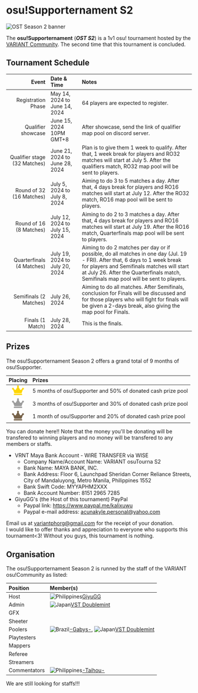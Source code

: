 # osu!Supporternament S2
![OST Season 2 banner](img/ostS2banner.jpg)

The **osu!Supporternament** (***OST S2***) is a 1v1 osu! tournament hosted by the [VARIANT Community](/tournaments/people/s2_team). The second time that this tournament is concluded. 

## Tournament Schedule
| Event | Date & Time | Notes
| --: | :-- | :-- |
Registration Phase              | May 14, 2024 to June 14, 2024   | 64 players are expected to register.
Qualifier showcase              | June 15, 2024 10PM GMT+8        | After showcase, send the link of qualifier map pool on discord server.
Qualifier stage (32 Matches)    | June 21, 2024 to June 28, 2024  | Plan is to give them 1 week to qualify. After that, 1 week break for players and RO32 matches will start at July 5. After the qualifiers match, RO32 map pool will be sent to players.
Round of 32 (16 Matches)        | July 5, 2024 to July 8, 2024    | Aiming to do 3 to 5 matches a day. After that, 4 days break for players and RO16 matches will start at July 12. After the RO32 match, RO16 map pool will be sent to players.
Round of 16 (8 Matches)         | July 12, 2024 to July 15, 2024  | Aiming to do 2 to 3 matches a day. After that, 4 days break for players and RO16 matches will start at July 19. After the RO16 match, Quarterfinals map pool will be sent to players.
Quarterfinals (4 Matches)       | July 19, 2024 to July 20, 2024  | Aiming to  do 2 matches per day or if possible, do all matches in one day (Jul. 19 - FRI). After that, 6 days to 1 week break for players and Semifinals matches will start at July 26. After the Quarterfinals match, Semifinals map pool will be sent to players.
Semifinals (2 Matches)          | July 26, 2024                   | Aiming to do all matches. After Semifinals, conclusion for Finals will be discussed and for those players who will fight for finals will be given a 2-days break, also giving the map pool for Finals.
Finals (1 Match)                | July 28, 2024                   | This is the finals.

## Prizes

The osu!Supporternament Season 2 offers a grand total of 9 months of osu!Supporter.

| Placing | Prizes |
| :-: | :-- |
| ![Gold crown](/osu!/resources/imgs/crowns/crown-gold.png "1st place")        | 5 months of osu!Supporter and 50% of donated cash prize pool
| ![Silver crown](/osu!/resources/imgs/crowns/crown.silver.png "2nd place")    | 3 months of osu!Supporter and 30% of donated cash prize pool
| ![Bronze crown](/osu!/resources/imgs/crowns/crown.bronze.png "3rd place")    | 1 month of osu!Supporter and 20% of donated cash prize pool

You can donate here!! Note that the money you'll be donating will be transfered to winning players and no money will be transfered to any members or staffs.
* VRNT Maya Bank Account - WIRE TRANSFER via WISE
  * Company Name/Account Name: VARIANT osuTourna S2
  * Bank Name: MAYA BANK, INC.
  * Bank Address: Floor 6, Launchpad Sheridan Corner Reliance Streets, City of Mandaluyong, Metro Manila, Philippines 1552
  * Bank Swift Code: MYYAPHM2XXX
  * Bank Account Number: 8151 2965 7285
* GiyuGG's (the Host of this tournament) PayPal
  * Paypal link: https://www.paypal.me/kalixuwu
  * Paypal e-mail address: acunakyle.personal@yahoo.com

Email us at variantphorg@gmail.com for the receipt of your donation.<br>
I would like to offer thanks and appreciation to everyone who supports this tournament<3! Without you guys, this tournament is nothing.

## Organisation

The osu!Supporternament Season 2 is runned by the staff of the VARIANT osu!Community as listed:

| Position | Member(s) |
| :-- | :-- |
Host            | ![Philippines](https://s.ppy.sh/images/flags/ph.gif "Philippines")[GiyuGG](https://osu.ppy.sh/users/33637952)
Admin           | ![Japan](https://s.ppy.sh/images/flags/jp.gif "Japan")[VST Doublemint](https://osu.ppy.sh/users/18989091)
GFX             | 
Sheeter         | 
Poolers         | ![Brazil](https://s.ppy.sh/images/flags/br.gif "Brazil")[-Gabys-](https://osu.ppy.sh/users/28214731), ![Japan](https://s.ppy.sh/images/flags/jp.gif "Japan")[VST Doublemint](https://osu.ppy.sh/users/18989091)
Playtesters     | 
Mappers         | 
Referee         |
Streamers       | 
Commentators    | ![Philippines](https://s.ppy.sh/images/flags/ph.gif "Philippines")[-Taihou-](https://osu.ppy.sh/users/20909712)

We are still looking for staffs!!!
